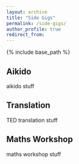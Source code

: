 ```yaml
---
layout: archive
title: "Side Gigs"
permalink: /side-gigs/
author_profile: true
redirect_from:
---
```


{% include base_path %}

## Aikido

aikido stuff

## Translation

TED translation stuff

## Maths Workshop

maths workshop stuff